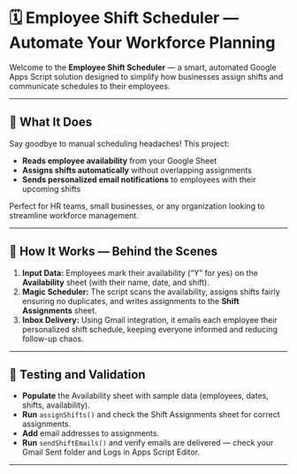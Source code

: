 # 🗓️ Employee Shift Scheduler — Automate Your Workforce Planning

Welcome to the **Employee Shift Scheduler** — a smart, automated Google Apps Script solution designed to simplify how businesses assign shifts and communicate schedules to their employees.

---
## 🚀 What It Does

Say goodbye to manual scheduling headaches! This project:

- **Reads employee availability** from your Google Sheet  
- **Assigns shifts automatically** without overlapping assignments  
- **Sends personalized email notifications** to employees with their upcoming shifts  

Perfect for HR teams, small businesses, or any organization looking to streamline workforce management.

---

## 🧩 How It Works — Behind the Scenes

1. **Input Data:** Employees mark their availability (“Y” for yes) on the **Availability** sheet (with their name, date, and shift).  
2. **Magic Scheduler:** The script scans the availability, assigns shifts fairly ensuring no duplicates, and writes assignments to the **Shift Assignments** sheet.  
3. **Inbox Delivery:** Using Gmail integration, it emails each employee their personalized shift schedule, keeping everyone informed and reducing follow-up chaos.

---
## 🧪 Testing and Validation

- **Populate** the Availability sheet with sample data (employees, dates, shifts, availability).  
- **Run** `assignShifts()` and check the Shift Assignments sheet for correct assignments.  
- **Add** email addresses to assignments.  
- **Run** `sendShiftEmails()` and verify emails are delivered — check your Gmail Sent folder and Logs in Apps Script Editor.

---
